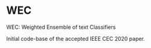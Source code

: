# WEC
WEC: Weighted Ensemble of text Classifiers

Initial code-base of the accepted IEEE CEC 2020 paper.
